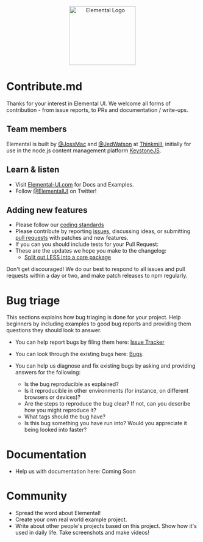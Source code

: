 <p align="center">
	<img src="http://elemental-ui.com/images/elemental-logo-paths.svg" width="174" height="154" alt="Elemental Logo" />
</p>

# Contribute.md

Thanks for your interest in Elemental UI. We welcome all forms of contribution - from issue reports, to PRs and documentation / write-ups.

## Team members

Elemental is built by [@JossMac](https://github.com/JossMac) and [@JedWatson](https://github.com/JedWatson) at [Thinkmill](http://www.thinkmill.com.au), initially for use in the node.js content management platform [KeystoneJS](https://github.com/keystonejs/keystone).

## Learn & listen

* Visit [Elemental-UI.com](http://elemental-ui.com/) for Docs and Examples.
* Follow [@ElementalUI](https://twitter.com/ElementalUI) on Twitter!

## Adding new features

* Please follow our [coding standards](https://github.com/elementalui/elemental/wiki/Coding-Standard)
* Please contribute by reporting [issues](https://github.com/elementalui/elemental/issues), discussing ideas, or submitting [pull requests](https://github.com/elementalui/elemental/pulls) with patches and new features.
* If you can you should include tests for your Pull Request:                  
* These are the updates we hope you make to the changelog:
  * [Split out LESS into a core package](https://github.com/elementalui/elemental/issues/1)

Don't get discouraged! We do our best to respond to all issues and pull requests within a day or two, and make patch releases to npm regularly.

# Bug triage

This sections explains how bug triaging is done for your project. Help beginners by including examples to good bug reports and providing them questions they should look to answer.

* You can help report bugs by filing them here: [Issue Tracker](https://github.com/elementalui/elemental/issues)
* You can look through the existing bugs here: [Bugs](https://github.com/elementalui/elemental/labels/bug).

* You can help us diagnose and fix existing bugs by asking and providing answers for the following:

  * Is the bug reproducible as explained?   
  * Is it reproducible in other environments (for instance, on different browsers or devices)?   
  * Are the steps to reproduce the bug clear? If not, can you describe how you might reproduce it?  
  * What tags should the bug have?  
  * Is this bug something you have run into? Would you appreciate it being looked into faster?  

# Documentation

* Help us with documentation here: Coming Soon

# Community

* Spread the word about Elemental!  
* Create your own real world example project.
* Write about other people's projects based on this project. Show how
it's used in daily life. Take screenshots and make videos!
